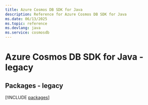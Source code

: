 ```yaml
---
title: Azure Cosmos DB SDK for Java
description: Reference for Azure Cosmos DB SDK for Java
ms.date: 06/13/2025
ms.topic: reference
ms.devlang: java
ms.service: cosmosdb
---
```

# Azure Cosmos DB SDK for Java - legacy
## Packages - legacy
[!INCLUDE [packages](cosmos-db-index.md)]